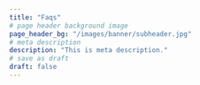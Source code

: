 ```yaml
---
title: "Faqs"
# page header background image
page_header_bg: "/images/banner/subheader.jpg"
# meta description
description: "This is meta description."
# save as draft
draft: false
---
```


